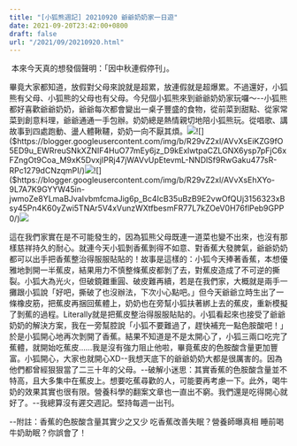 ```yaml
---
title: "[小狐熊週記] 20210920 爺爺奶奶家一日遊"
date: 2021-09-20T23:42:00+0800
draft: false
url: "/2021/09/20210920.html"
---
```


 本來今天真的想發個聲明：「因中秋連假停刊」。

畢竟大家都知道，放假對父母來說就是超累，放連假就是超爆累。不過還好，小狐熊有父母、小狐熊的父母也有父母。今兒個小狐熊來到爺爺奶奶家玩囉～--小狐熊都好喜歡爺爺奶奶，爺爺每次都會變出一桌子豐盛的食物，從前菜到甜點、從家常菜到創意料理，爺爺通通一手包辦。奶奶總是熱情親切地陪小狐熊玩。從唱歌、講故事到四處跑動、盪人體鞦韆，奶奶一向不厭其煩。![]($https://blogger.googleusercontent.com/img/b/R29vZ2xl/AVvXsEjLsQN9yabeg_GxmrPUMi-hSiWmjHsr-7ojdwObGaUYA46B9n7mjyqPL13vBRiPa6RoWPiIk42dSqmbvUfwgAttJaIkeVXauQ9WwtEMk8lzabHF68XDK8JBsUVNdqe_dgen-zLH38VKcjA/)![]($https://blogger.googleusercontent.com/img/b/R29vZ2xl/AVvXsEiKZG9fO5ED9u_EWRreuSNkXZNIF4HuO77mEy6jz_D9kExlwtpaCZLGNX6ysp7pFjC6xFZngOt9Coa_M9xK5DvxjIPRj47jWAVvUpEtevmL-NNDlSf9RwGaku477sR-RPc1279dCNzqmPI/)![]($https://blogger.googleusercontent.com/img/b/R29vZ2xl/AVvXsEhnYYaDFzcKx5DADAWT9HWZ0aWVIOmCKHcQ0YNDq0z2pBE2XHuzVmcv5LFomeZNSec4RUABAk_2ho-caJA0Ry2p5f47ImlNbde0eKjrXZueCgVjaclx5AQrk1y-fHuTsRjtT9l9uh40Hi0/)![]($https://blogger.googleusercontent.com/img/b/R29vZ2xl/AVvXsEhXYo-9L7A7K9GYYW45in-jwmoZe8YLmaBJvaIvbmfcmaJig6p_Bc4IcB35uBzB9E2vwOfQUj3156323xBsy45Pn4K60yZwi5TNAr5V4xVunzWXtfbesmFR77L7kZOeV0H76flPeb9GPP0/)![]($https://blogger.googleusercontent.com/img/b/R29vZ2xl/AVvXsEjygaqgfHdfH6fKClhMsSXrG8sRAaG-bo-BP3W12i7ZK-5pYH5dc8HHuKBQAa2FbKwxCnMzyFq48TwSm81WgzV8tQ7BD9XaXufb1KLG7abgSxLNhIz1ugTHigwZkFbm7DxBsCWmsOhuv_k/)


這在我們家實在是不可能發生的，因為狐熊父母既連一道菜也變不出來，也沒有那樣慈祥持久的耐心。就連今天小狐剝香蕉剝得不如意、對香蕉大發脾氣，爺爺奶奶都可以出手把香蕉整治得服服貼貼的！故事是這樣的：小狐今天捧著香蕉，本想優雅地剝開一半蕉皮，結果用力不慎整條蕉皮都剝了去，對蕉皮造成了不可逆的撕裂。小狐大為光火，但破鏡難重圓、破皮難再續，若是在我們家，大概就是兩手一攤跟小狐說「好吧，撕破了也沒辦法，下次小心點吧。」但今天爺爺立時生出了一條橡皮筋，把蕉皮再捆回蕉體上，奶奶也在旁幫小狐扶著綁上去的蕉皮，重新模擬了剝蕉的過程。Literally就是把蕉皮整治得服服貼貼的。小狐看起來也接受了爺爺奶奶的解決方案，我在一旁幫腔說「小狐不要難過了，趕快補充一點色胺酸吧！」 於是小狐開心地再次剝開了香蕉。結果不知道是不是太開心了，小狐三兩口吃完了蕉體，就開始吃蕉皮……我是沒有強力阻止他啦，畢竟蕉皮的色胺酸含量更加豐富。小狐開心，大家也就開心XD--我想天底下的爺爺奶奶大都是很厲害的。因為他們都曾經狠狠當了二三十年的父母。--破解小迷思：其實香蕉的色胺酸含量並不特高，且大多集中在蕉皮上。想要吃蕉尋歡的人，可能要再考慮一下。此外，喝牛奶的效果其實也很有限。營養科學的翻案文章也一直出不窮。我們還是吃得開心就好了。--我總算沒有遲交週記。堅持每週一出刊。


--附註：香蕉的色胺酸含量其實少之又少
吃香蕉改善失眠？營養師曝真相
睡前喝牛奶助眠？你誤會了！

